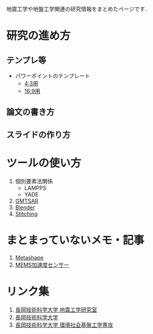地震工学や地盤工学関連の研究情報をまとめたページです．

# 研究の進め方

## テンプレ等
- パワーポイントのテンプレート
    - [4:3用](source\slide_template_v4_4-3.pptx)
    - [16:9用](source/slide_template_v4_16-9.pptx)


## 論文の書き方

## スライドの作り方

# ツールの使い方

1. 個別要素法関係
    - LAMPPS
    - YADE
1. [GMTSAR](tool/gmt_sar.md)
1. [Blender](tool/blender.md)
1. [Stitching](tool/stitching.md)

# まとまっていないメモ・記事
1. [Metashape](misc/2024-02-07_Metashape_workflow.md)
1. [MEMS加速度センサー](misc/2024-02-07_MEMS_acc.md)

# リンク集
1. [長岡技術科学大学 地震工学研究室](https://whs.nagaokaut.ac.jp/gee-l/)
1. [長岡技術科学大学](https://www.nagaokaut.ac.jp/)
1. [長岡技術科学大学 環境社会基盤工学専攻](https://cee.nagaokaut.ac.jp/)
